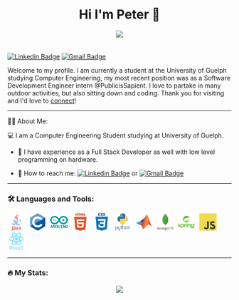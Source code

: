 <div id="header" align="left">

  <h1 align="center">
    Hi I'm Peter 👋
  </h1>
  <div align="center">
    <img src="https://media.giphy.com/media/jdPMeyv9rn0hZHh8n9/giphy.gif" width="150"/>
  </div>
  <div align="center">
    <img src="https://komarev.com/ghpvc/?username=PeterBaggetta&style=flat-square&color=blue" alt=""/>
  </div>

  [![Linkedin Badge](https://img.shields.io/badge/-PeterBaggetta-blue?style=flat&logo=Linkedin&logoColor=white&link=https://www.linkedin.com/in/peter-baggetta/)](https://www.linkedin.com/in/peter-baggetta-245867203/)
  [![Gmail Badge](https://img.shields.io/badge/-peter.baggetta-c14438?style=flat&logo=Gmail&logoColor=white&link=mailto:peter.baggetta@gmail.com)](mailto:peter.baggetta@gmail.com)

  Welcome to my profile. I am currently a student at the University of Guelph studying Computer Engineering, my most recent position was as a Software Development Engineer intern @PublicisSapient. I love to partake in many outdoor activities, but also sitting down and coding. Thank you for visiting and I'd love to [connect](www.linkedin.com/in/peter-baggetta-245867203/)!

  ---
  <div>

  :man_technologist: About Me:

  :computer: I am a Computer Engineering Student studying at University of Guelph.

  - :floppy_disk: I have experience as a Full Stack Developer as well with low level programming on hardware.

  - :round_pushpin: How to reach me: [![Linkedin Badge](https://img.shields.io/badge/-PeterBaggetta-blue?style=flat&logo=Linkedin&logoColor=white)](https://www.linkedin.com/in/peter-baggetta-245867203/) or [![Gmail Badge](https://img.shields.io/badge/-petebaggetta-c14438?style=flat&logo=Gmail&logoColor=white&link=mailto:peter.baggetta@gmail.com)](mailto:peter.baggetta@gmail.com)
  </div>

  ---

  <div>

  ### :hammer_and_wrench: Languages and Tools:

  </div>

  <div>
    <img src="https://github.com/devicons/devicon/blob/master/icons/java/java-original-wordmark.svg" title="Java" alt="Java" width="40" height="40"/>&nbsp;
    <img src="https://github.com/devicons/devicon/blob/master/icons/c/c-original.svg" title="C" alt="C" width="40" height="40"/>&nbsp;
    <img src="https://github.com/devicons/devicon/blob/master/icons/arduino/arduino-original-wordmark.svg" title="Arduino" alt="Arduino" width="40" height="40"/>&nbsp;
    <img src="https://github.com/devicons/devicon/blob/master/icons/html5/html5-plain-wordmark.svg" title="HTML5" alt="HTML5" width="40" height="40"/>&nbsp;
    <img src="https://github.com/devicons/devicon/blob/master/icons/css3/css3-plain-wordmark.svg" title="CSS3" alt="CSS3" width="40" height="40"/>&nbsp;
    <img src="https://github.com/devicons/devicon/blob/master/icons/python/python-original-wordmark.svg" title="Python" alt="Python" width="40" height="40"/>&nbsp;
    <img src="https://github.com/devicons/devicon/blob/master/icons/matlab/matlab-original.svg" title="Matlab" alt="Matlab" width="40" height="40"/>&nbsp;
    <img src="https://github.com/devicons/devicon/blob/master/icons/mongodb/mongodb-original-wordmark.svg" title="MongoDB" alt="MongoDB" width="40" height="40"/>&nbsp;
    <img src="https://github.com/devicons/devicon/blob/master/icons/spring/spring-original-wordmark.svg" title="Spring" alt="Spring" width="40" height="40"/>&nbsp;
    <img src="https://github.com/devicons/devicon/blob/master/icons/javascript/javascript-original.svg" title="JavaScript" alt="JavaScript" width="40" height="40"/>&nbsp;
    <img src="https://github.com/devicons/devicon/blob/master/icons/react/react-original-wordmark.svg" title="React" alt="React" width="40" height="40"/>&nbsp;

  </div>

  ---
  
  ### :fire: My Stats:
  
  <p align=center>
  <div align=center>
    <a href="https://github.com/anuraghazra/github-readme-stats">
      <img align="center" width=450 src="https://github-readme-stats.vercel.app/api/top-langs/?username=PeterBaggetta&hide=c%23,powershell,Mathematica,Ruby,Objective-C,Objective-C%2b%2b,Cuda&title_color=61dafb&text_color=ffffff&icon_color=61dafb&bg_color=20232a&langs_count=8&layout=compact&border_color=61dafb&hide_border=true"/>
    </a>
    
<!--     <a href="https://github.com/denvercoder1/github-readme-streak-stats" title="Go to Source">
      <img align="right" width=390 src="https://github-readme-stats.vercel.app/api?username=PeterBaggetta&show_icons=true&theme=react&border_color=61dafb&hide_border=true" />
    </a> -->
    
  </div>
</p>

</div>
